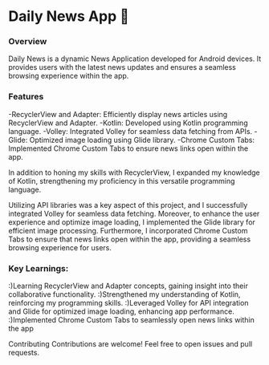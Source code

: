 <h1>Daily News App 📰</h1>

<h3>Overview</h3>
Daily News is a dynamic News Application developed for Android devices. It provides users with the latest news updates and ensures a seamless browsing experience within the app.

<h3>Features</h3>
-RecyclerView and Adapter: Efficiently display news articles using RecyclerView and Adapter.
-Kotlin: Developed using Kotlin programming language.
-Volley: Integrated Volley for seamless data fetching from APIs.
-Glide: Optimized image loading using Glide library.
-Chrome Custom Tabs: Implemented Chrome Custom Tabs to ensure news links open within the app.

In addition to honing my skills with RecyclerView, I expanded my knowledge of Kotlin, strengthening my proficiency in this versatile programming language.

Utilizing API libraries was a key aspect of this project, and I successfully integrated Volley for seamless data fetching. Moreover, to enhance the user experience and optimize image loading, I implemented the Glide library for efficient image processing. Furthermore, I incorporated Chrome Custom Tabs to ensure that news links open within the app, providing a seamless browsing experience for users.

<h3>Key Learnings:</h3>

:)Learning RecyclerView and Adapter concepts, gaining insight into their collaborative functionality.
:)Strengthened my understanding of Kotlin, reinforcing my programming skills.
:)Leveraged Volley for API integration and Glide for optimized image loading, enhancing app performance.
:)Implemented Chrome Custom Tabs to seamlessly open news links within the app

Contributing
Contributions are welcome! Feel free to open issues and pull requests.


